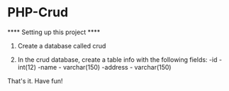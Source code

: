 # PHP-Crud
**** Setting up this project ****
1. Create a database called crud

2. In the crud database, create a table info with the following fields:
-id - int(12)
-name - varchar(150)
-address - varchar(150)

That's it. Have fun!

